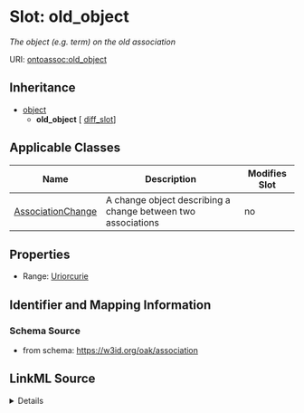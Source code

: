 

# Slot: old_object


_The object (e.g. term) on the old association_



URI: [ontoassoc:old_object](https://w3id.org/oak/association/old_object)




## Inheritance

* [object](object.md)
    * **old_object** [ [diff_slot](diff_slot.md)]






## Applicable Classes

| Name | Description | Modifies Slot |
| --- | --- | --- |
| [AssociationChange](AssociationChange.md) | A change object describing a change between two associations |  no  |







## Properties

* Range: [Uriorcurie](Uriorcurie.md)





## Identifier and Mapping Information







### Schema Source


* from schema: https://w3id.org/oak/association




## LinkML Source

<details>
```yaml
name: old_object
description: The object (e.g. term) on the old association
from_schema: https://w3id.org/oak/association
rank: 1000
is_a: object
mixins:
- diff_slot
alias: old_object
domain_of:
- AssociationChange
range: uriorcurie

```
</details>